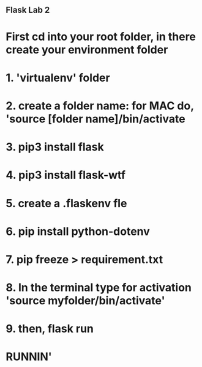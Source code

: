 
## Flask Lab 2

# First cd into your root folder, in there create your environment folder 
# 1. 'virtualenv' folder
# 2. create a folder name: for MAC do, 'source [folder name]/bin/activate
# 3. pip3 install flask
# 4. pip3 install flask-wtf
# 5. create a .flaskenv fle
# 6. pip install python-dotenv
# 7. pip freeze > requirement.txt
# 8. In the terminal type for activation 'source myfolder/bin/activate'
# 9. then, flask run
# RUNNIN' 